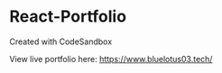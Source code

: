 # React-Portfolio
Created with CodeSandbox

View live portfolio here: https://www.bluelotus03.tech/
